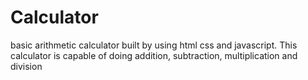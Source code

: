 # Calculator
basic arithmetic calculator built by using html css and javascript. This calculator is capable of doing addition, subtraction, multiplication and division
